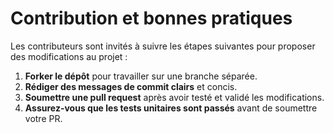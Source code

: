 # Contribution et bonnes pratiques

Les contributeurs sont invités à suivre les étapes suivantes pour proposer des modifications au projet :

1. **Forker le dépôt** pour travailler sur une branche séparée.
2. **Rédiger des messages de commit clairs** et concis.
3. **Soumettre une pull request** après avoir testé et validé les modifications.
4. **Assurez-vous que les tests unitaires sont passés** avant de soumettre votre PR.
